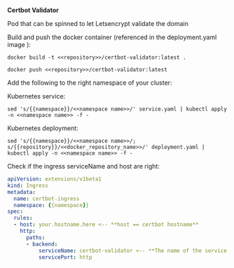 **Certbot Validator**

Pod that can be spinned to let Letsencrypt validate the domain

Build and push the docker container (referenced in the deployment.yaml image ):

`docker build -t <<repository>>/certbot-validator:latest .`

`docker push <<repository>>/certbot-validator:latest`

Add the following to the right namespace of your cluster:

Kubernetes service:

`sed 's/{{namespace}}/<<namespace name>>/' service.yaml | kubectl apply -n <<namespace name>> -f -`

Kubernetes deployment:

`sed 's/{{namespace}}/<<namespace name>>/; s/{{repository}}/<<docker_repository_name>>/' deployment.yaml | kubectl apply -n <<namespace name>> -f -`

Check if the ingress serviceName and host are right:

```yaml
apiVersion: extensions/v1beta1
kind: Ingress
metadata:
  name: certbot-ingress
  namespace: {{namespace}}
spec:
  rules:
  - host: your.hostname.here <-- **host == certbot hostname**
    http:
      paths:
      - backend:
          serviceName: certbot-validator <-- **The name of the service defined above**
          servicePort: http
```
